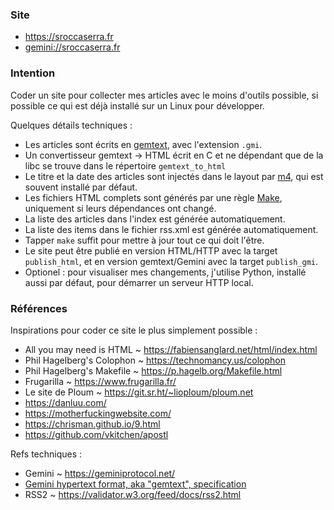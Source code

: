 ### Site

- <https://sroccaserra.fr>
- <gemini://sroccaserra.fr>

### Intention

Coder un site pour collecter mes articles avec le moins d'outils possible, si
possible ce qui est déjà installé sur un Linux pour développer.

Quelques détails techniques :
- Les articles sont écrits en [gemtext][gt], avec l'extension `.gmi`.
- Un convertisseur gemtext -> HTML écrit en C et ne dépendant que de la libc se
  trouve dans le répertoire `gemtext_to_html`
- Le titre et la date des articles sont injectés dans le layout par [m4][m4],
  qui est souvent installé par défaut.
- Les fichiers HTML complets sont générés par une règle [Make][make],
  uniquement si leurs dépendances ont changé.
- La liste des articles dans l'index est générée automatiquement.
- La liste des items dans le fichier rss.xml est générée automatiquement.
- Tapper `make` suffit pour mettre à jour tout ce qui doit l'être.
- Le site peut être publié en version HTML/HTTP avec la target `publish_html`,
  et en version gemtext/Gemini avec la target `publish_gmi`.
- Optionel : pour visualiser mes changements, j'utilise Python, installé aussi
  par défaut, pour démarrer un serveur HTTP local.

### Références

Inspirations pour coder ce site le plus simplement possible :

- All you may need is HTML ~ <https://fabiensanglard.net/html/index.html>
- Phil Hagelberg's Colophon ~ <https://technomancy.us/colophon>
- Phil Hagelberg's Makefile ~ <https://p.hagelb.org/Makefile.html>
- Frugarilla ~ <https://www.frugarilla.fr/>
- Le site de Ploum ~ <https://git.sr.ht/~lioploum/ploum.net>
- <https://danluu.com/>
- <https://motherfuckingwebsite.com/>
- <https://chrisman.github.io/9.html>
- <https://github.com/vkitchen/apostl>

Refs techniques :

- Gemini ~ <https://geminiprotocol.net/>
- [Gemini hypertext format, aka "gemtext", specification][gt]
- RSS2 ~ <https://validator.w3.org/feed/docs/rss2.html>

[gt]: https://geminiprotocol.net/docs/gemtext-specification.gmi
[m4]: https://www.gnu.org/software/m4/
[make]: https://www.gnu.org/software/make/
